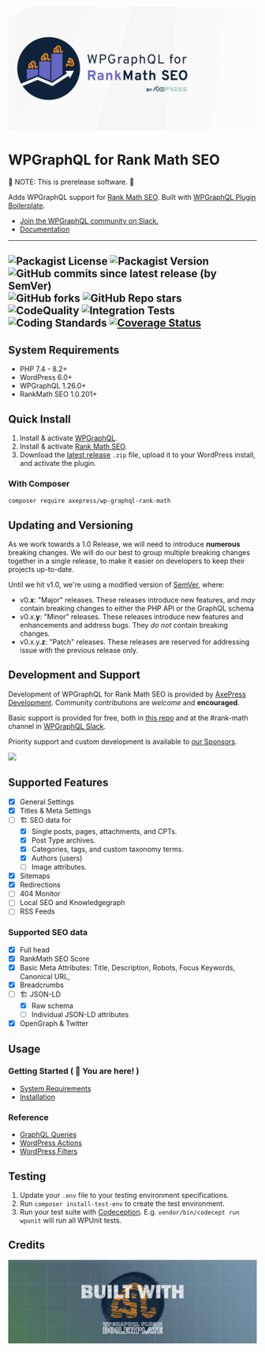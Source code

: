 ![WPGraphQL for Rank Math logo](./assets/header.png)

# WPGraphQL for Rank Math SEO

🚨 NOTE: This is prerelease software. 🚨

Adds WPGraphQL support for [Rank Math SEO](https://rankmath.com/). Built with [WPGraphQL Plugin Boilerplate](https://github.com/AxeWP/wp-graphql-boilerplate).

* [Join the WPGraphQL community on Slack.](https://join.slack.com/t/wp-graphql/shared_invite/zt-3vloo60z-PpJV2PFIwEathWDOxCTTLA)
* [Documentation](#usage)

-----

![Packagist License](https://img.shields.io/packagist/l/axepress/wp-graphql-rank-math?color=green) ![Packagist Version](https://img.shields.io/packagist/v/axepress/wp-graphql-rank-math?label=stable) ![GitHub commits since latest release (by SemVer)](https://img.shields.io/github/commits-since/AxeWP/wp-graphql-rank-math/0.3.2) ![GitHub forks](https://img.shields.io/github/forks/AxeWP/wp-graphql-rank-math?style=social) ![GitHub Repo stars](https://img.shields.io/github/stars/AxeWP/wp-graphql-rank-math?style=social)<br />
![CodeQuality](https://img.shields.io/github/actions/workflow/status/axewp/wp-graphql-rank-math/code-quality.yml?branch=develop&label=Code%20Quality)
![Integration Tests](https://img.shields.io/github/actions/workflow/status/axewp/wp-graphql-rank-math/integration-testing.yml?branch=develop&label=Integration%20Testing)
![Coding Standards](https://img.shields.io/github/actions/workflow/status/axewp/wp-graphql-rank-math/code-standard.yml?branch=develop&label=WordPress%20Coding%20Standards)
[![Coverage Status](https://coveralls.io/repos/github/AxeWP/wp-graphql-rank-math/badge.svg?branch=develop)](https://coveralls.io/github/AxeWP/wp-graphql-rank-math?branch=develop)
-----

## System Requirements

* PHP 7.4 - 8.2+
* WordPress 6.0+
* WPGraphQL 1.26.0+
* RankMath SEO 1.0.201+

## Quick Install

1. Install & activate [WPGraphQL](https://www.wpgraphql.com/).
2. Install & activate [Rank Math SEO](https://rankmath.com/).
3. Download the [latest release](https://github.com/AxeWP/wp-graphql-rank-math/releases) `.zip` file, upload it to your WordPress install, and activate the plugin.

### With Composer

```console
composer require axepress/wp-graphql-rank-math
```

## Updating and Versioning

As we work towards a 1.0 Release, we will need to introduce **numerous** breaking changes. We will do our best to group multiple breaking changes together in a single release, to make it easier on developers to keep their projects up-to-date.

Until we hit v1.0, we're using a modified version of [SemVer](https://semver.org/), where:

* v0.**x**: "Major" releases. These releases introduce new features, and _may_ contain breaking changes to either the PHP API or the GraphQL schema
* v0.x.**y**: "Minor" releases. These releases introduce new features and enhancements and address bugs. They _do not_ contain breaking changes.
* v0.x.y.**z**: "Patch" releases. These releases are reserved for addressing issue with the previous release only.

## Development and Support

Development of WPGraphQL for Rank Math SEO is provided by [AxePress Development](https://axepress.dev). Community contributions are _welcome_ and **encouraged**.

Basic support is provided for free, both in [this repo](https://github.com/axewp/wp-graphql-rank-math/issues) and at the #rank-math channel in [WPGraphQL Slack](https://join.slack.com/t/wp-graphql/shared_invite/zt-3vloo60z-PpJV2PFIwEathWDOxCTTLA).

Priority support and custom development is available to [our Sponsors](https://github.com/sponsors/AxeWP).

<a href="https://github.com/sponsors/AxeWP" alt="GitHub Sponsors"><img src="https://img.shields.io/static/v1?label=Sponsor%20Us%20%40%20AxeWP&message=%E2%9D%A4&logo=GitHub&color=%23fe8e86&style=for-the-badge" /></a>

## Supported Features

* [x] General Settings
* [x] Titles & Meta Settings
* [ ] 🏗 SEO data for
  * [x] Single posts, pages, attachments, and CPTs.
  * [x] Post Type archives.
  * [x] Categories, tags, and custom taxonomy terms.
  * [x] Authors (users)
  * [ ] Image attributes.
* [x] Sitemaps
* [x] Redirections
* [ ] 404 Monitor
* [ ] Local SEO and Knowledgegraph
* [ ] RSS Feeds

### Supported SEO data

* [x] Full head
* [x] RankMath SEO Score
* [x] Basic Meta Attributes: Title, Description, Robots, Focus Keywords, Canonical URL,
* [x] Breadcrumbs
* [ ] 🏗 JSON-LD
  * [x] Raw schema
  * [ ] Individual JSON-LD attributes
* [x] OpenGraph & Twitter

## Usage

### Getting Started ( 🎯 You are here! )

* [System Requirements](#system-requirements)
* [Installation](#quick-install)

### Reference

* [GraphQL Queries](./docs/reference/queries.md)
* [WordPress Actions](./docs/reference/actions.md)
* [WordPress Filters](./docs/reference/filters.md)

## Testing

1. Update your `.env` file to your testing environment specifications.
2. Run `composer install-test-env` to create the test environment.
3. Run your test suite with [Codeception](https://codeception.com/docs/02-GettingStarted#Running-Tests).
E.g. `vendor/bin/codecept run wpunit` will run all WPUnit tests.

## Credits

<a href="https://github.com/AxeWP/wp-graphql-plugin-boilerplate">![Built with WPGraphQL Plugin Boilerplate](./assets/built-with.png)</a>
